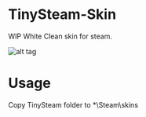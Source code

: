# TinySteam-Skin
WIP White Clean skin for steam.

![alt tag](https://raw.githubusercontent.com/Mindii/TinySteam-Skin/master/Img/tinysteam3.png)

# Usage
Copy TinySteam folder to *\Steam\skins
